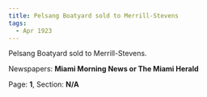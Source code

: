 ```yaml
---  
title: Pelsang Boatyard sold to Merrill-Stevens  
tags:  
  - Apr 1923  
---  
```

  
Pelsang Boatyard sold to Merrill-Stevens.  
  
Newspapers: **Miami Morning News or The Miami Herald**  
  
Page: **1**, Section: **N/A** 
